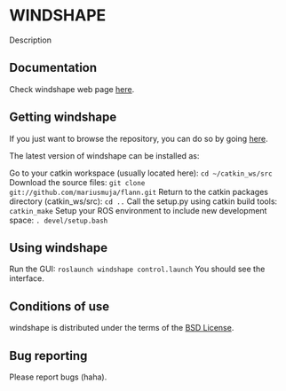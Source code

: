 WINDSHAPE
======================================================

Description

Documentation
-------------

Check windshape web page [here](http://www.windshape.com).

Getting windshape
-------------

If you just want to browse the repository, you can do so by going [here](https://github.com/mariusmuja/flann).

The latest version of windshape can be installed as:

Go to your catkin workspace (usually located here):
`cd ~/catkin_ws/src`
Download the source files:
`git clone git://github.com/mariusmuja/flann.git`
Return to the catkin packages directory (catkin_ws/src):
`cd ..`
Call the setup.py using catkin build tools:
`catkin_make`
Setup your ROS environment to include new development space:
`. devel/setup.bash`

Using windshape
-------------

Run the GUI:
`roslaunch windshape control.launch`
You should see the interface.

Conditions of use
-----------------

windshape is distributed under the terms of the [BSD License](https://github.com/).

Bug reporting
-------------

Please report bugs (haha).
